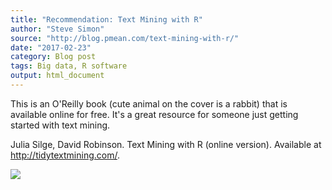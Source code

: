 ```yaml
---
title: "Recommendation: Text Mining with R"
author: "Steve Simon"
source: "http://blog.pmean.com/text-mining-with-r/"
date: "2017-02-23"
category: Blog post
tags: Big data, R software
output: html_document
---
```


This is an O'Reilly book (cute animal on the cover is a rabbit) that is
available online for free. It's a great resource for someone just
getting started with text mining.

<!---More--->

Julia Silge, David Robinson. Text Mining with R (online version).
Available at <http://tidytextmining.com/>.

![](../../../web/images/text-mining-with-r01.png)





